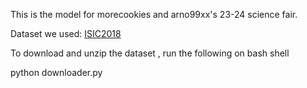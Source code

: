 This is the model for morecookies and arno99xx's 23-24 science fair.

Dataset we used: <a href="https://challenge.isic-archive.com/data/#2018" target="_blank">ISIC2018</a>

To download and unzip the dataset , run the following on bash shell

python downloader.py


